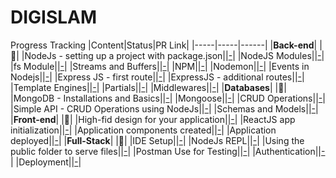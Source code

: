 # DIGISLAM

Progress Tracking
|Content|Status|PR Link|
|-----|-----|------|
|**Back-end**| |🔗|
|NodeJs - setting up a project with package.json||[-](#)|
|NodeJS Modules||[-](#)|
|fs Module||[-](#)|
|Streams and Buffers||[-](#)|
|NPM||[-](#)|
|Nodemon||[-](#)|
|Events in Nodejs||[-](#)|
|Express JS - first route||[-](#)|
|ExpressJS - additional routes||[-](#)|
|Template Engines||[-](#)|
|Partials||[-](#)|
|Middlewares||[-](#)|
|**Databases**| |🔗|
|MongoDB - Installations and Basics||[-](#)|
|Mongoose||[-](#)|
|CRUD Operations||[-](#)|
|Simple API - CRUD Operations using NodeJs||[-](#)|
|Schemas and Models||[-](#)|
|**Front-end**| |🔗|
|High-fid design for your application||[-](#)|
|ReactJS app initialization||[-](#)|
|Application components created||[-](#)|
|Application deployed||[-](#)|
|**Full-Stack**| |🔗|
|IDE Setup||[-](#)|
|NodeJs REPL||[-](#)|
|Using the public folder to serve files||[-](#)|
|Postman Use for Testing||[-](#)|
|Authentication||[-](#)|
|Deployment||[-](#)|
